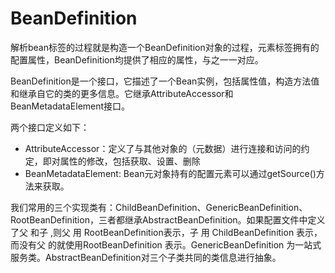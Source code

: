 # BeanDefinition
解析bean标签的过程就是构造一个BeanDefinition对象的过程，<bean>元素标签拥有的配置属性，BeanDefinition均提供了相应的属性，与之一一对应。
  
BeanDefinition是一个接口，它描述了一个Bean实例，包括属性值，构造方法值和继承自它的类的更多信息。它继承AttributeAccessor和BeanMetadataElement接口。

两个接口定义如下：
- AttributeAccessor：定义了与其他对象的（元数据）进行连接和访问的约定，即对属性的修改，包括获取、设置、删除
- BeanMetadataElement: Bean元对象持有的配置元素可以通过getSource()方法来获取。

我们常用的三个实现类有：ChildBeanDefinition、GenericBeanDefinition、RootBeanDefinition，三者都继承AbstractBeanDefinition。如果配置文件中定义了父<bean> 和子 <bean>,则父 <bean> 用 RootBeanDefinition表示，子 <bean> 用 ChildBeanDefinition 表示，而没有父 <bean> 的就使用RootBeanDefinition 表示。GenericBeanDefinition 为一站式服务类。AbstractBeanDefinition对三个子类共同的类信息进行抽象。
  
